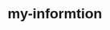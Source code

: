 # my-informtion
<!DOCTYPE html>
<html lang="en">
<head>
    <meta charset="UTF-8">
    <meta name="viewport" content="width=device-width, initial-scale=1.0">
    <title>Contact Details</title>
    <style>
        body {
            font-family: Arial, sans-serif;
        }

        .container {
            max-width: 600px;
            margin: 0 auto;
            padding: 20px;
        }

        #details {
            display: none;
        }

        #show-btn {
            cursor: pointer;
            color: rgb(83, 8, 223);
            text-decoration: underline;
        }
    </style>
</head>
<body>
    <div class="container">
        <h1>My Information</h1>
        <p>Name: Karthika</p>
        <p>College: KMC (Muthur)</p>
        <p>Study: BCA</p>

        <div id="details">
            <p>Address: Andipalayam</p>
            <p>City: Kadathur(gobi)</p>
            <p>Contry: India</p>
            <p>Blood gruop: o+ </p>
            <p>Email: krthikaayysmy715@gmail.com</p>
            <p>Phone: +91 887-0872-663</p>

        </div>

        <p id="show-btn">Show More</p>

        <script>
            const details = document.getElementById("details");
            const showBtn = document.getElementById("show-btn");

            let isDetailsVisible = false;

            showBtn.addEventListener("click", () => {
                if (isDetailsVisible) {
                    details.style.display = "none";
                    showBtn.textContent = "Show More";
                } else {
                    details.style.display = "block";
                    showBtn.textContent = "Show Less";
                }
                isDetailsVisible = !isDetailsVisible;
            });
        </script>
    </div>
</body>
</html>
